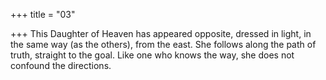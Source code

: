 +++
title = "03"

+++
This Daughter of Heaven has appeared opposite, dressed in light, in the  same way (as the others), from the east.
She follows along the path of truth, straight to the goal. Like one who  knows the way, she does not confound the directions.